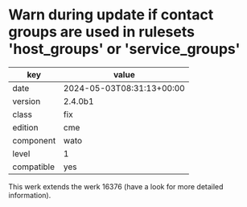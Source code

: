 [//]: # (werk v2)
# Warn during update if contact groups are used in rulesets 'host_groups' or 'service_groups'

key        | value
---------- | ---
date       | 2024-05-03T08:31:13+00:00
version    | 2.4.0b1
class      | fix
edition    | cme
component  | wato
level      | 1
compatible | yes

This werk extends the werk 16376 (have a look for more detailed information).
